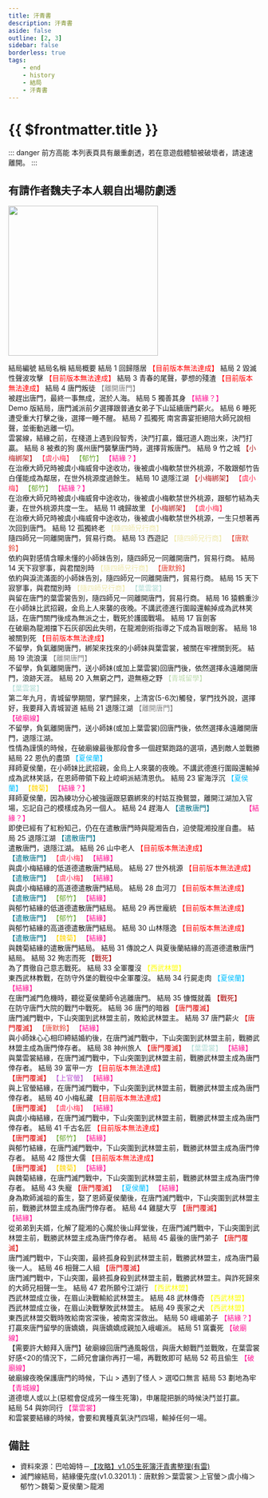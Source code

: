 ```yaml
---
title: 汗青書
description: 汗青書
aside: false
outline: [2, 3]
sidebar: false
borderless: true
tags:
    - end
    - history
    - 結局
    - 汗青書
---
```


# {{ $frontmatter.title }}

::: danger 前方高能
本列表頁具有嚴重劇透，若在意遊戲體驗被破壞者，請速速離開。
:::

## 有請作者魏夫子本人親自出場防劇透

<img height="300" width="300" src="/images/characters/girl_7/special.webp">

<BTable :stickyHeader=true searchMode="or"
:tags="[
{ text: '【唐默鈴】'},
{ text: '【葉雲裳】' },
{ text: '【虞小梅】' },
{ text: '【上官螢】'},
{ text: '【夏侯蘭】' },
{ text: '【郁竹】' },
{ text: '【魏菊】' },
{ text: '【龍湘】' },
{ text: '【結緣】' },
{ text: '【結緣？】' },
{ text: '【小梅綁架】' },
{ text: '【隨四師兄行商】' },
{ text: '【離開唐門】' },
{ text: '【戰死】' },
{ text: '【遣散唐門】' },
{ text: '【唐門覆滅】' },
{ text: '【西武林盟】' }
]">

<tr>
<td>  
 結局編號  
 </td>
<td :unsortable=true>
結局名稱  
 </td>
<td :unsortable=true>  
 結局概要
</td>
</tr>
<tr>
<td id="汗青書-No.1">
結局 1
</td>
<td style="color: #a83232;">
回歸隱居
</td>
<td>
<span style="color: red;">【目前版本無法達成】</span>
</td>
</tr>
<tr>
<td id="汗青書-No.2">
結局 2
</td>
<td style="color: #a83232;">
毀滅性聲波攻擊
</td>
<td>
<span style="color: red;">【目前版本無法達成】</span>
</td>
</tr>
<tr>
<td id="汗青書-No.3">
結局 3
</td>
<td style="color: #a83232;">
青春的尾聲，夢想的殘渣
</td>
<td>
<span style="color: red;">【目前版本無法達成】</span>
</td>
</tr>
<tr>
<td id="汗青書-No.4">
結局 4
</td>
<td style="color: #a83232;">
<EndIcon no="4">唐門叛徒</EndIcon>
</td>
<td>
<span style="color: Gray;">【離開唐門】</span><br>
被趕出唐門，最終一事無成，泯於人海。
</td>
</tr>
<tr>
<td id="汗青書-No.5">
結局 5
</td>
<td style="color: #a83232;">
<EndIcon no="5">獨善其身</EndIcon>
</td>
<td>
<span style="color: #FF1493;">【結緣？】</span><br>
Demo 版結局，唐門滅派前夕選擇跟普通女弟子下山延續唐門薪火。
</td>
</tr>
<tr>
<td id="汗青書-No.6">
結局 6
</td>
<td style="color: #a83232;">
<EndIcon no="6">睡死</EndIcon>
</td>
<td>
遭受重大打擊之後，選擇一睡不醒。
</td>
</tr>
<tr>
<td id="汗青書-No.7">
結局 7
</td>
<td style="color: #a83232;">
<EndIcon no="7">孤獨死</EndIcon>
</td>
<td>
南宮壽宴拒絕陪大師兄說相聲，並衝動逃離一切。<br>
雲裳線，結緣之前，在棧道上遇到段智秀，決鬥打贏，鐵冠道人跑出來，決鬥打贏。
</td>
</tr>
<tr>
<td id="汗青書-No.8">
結局 8
</td>
<td style="color: #a83232;">
<EndIcon no="8">被煮的狗</EndIcon>
</td>
<td>
廣州唐門襲擊唐門時，選擇背叛唐門。
</td>
</tr>
<tr>
<td id="汗青書-No.9">
結局 9
</td>
<td style="color: #a83232;">
<EndIcon no="9">竹之城</EndIcon>
</td>
<td>
<span style="color: #B22222;">【小梅綁架】</span>
<span style="color: #FF2D51;">【虞小梅】</span>
<span style="color: #70AA39;">【郁竹】</span>
<span style="color: #FF1493;">【結緣？】</span><br>
在治療大師兄時被虞小梅威脅中途收功，後被虞小梅軟禁世外桃源，不敢跟郁竹告白僅能成為鄰居，在世外桃源度過餘生。
</td>
</tr>
<tr>
<td id="汗青書-No.10">
結局 10
</td>
<td style="color: #a83232;">
<EndIcon no="10">退隱江湖</EndIcon>
</td>
<td>
<span style="color: #B22222;">【小梅綁架】</span>
<span style="color: #FF2D51;">【虞小梅】</span>
<span style="color: #70AA39;">【郁竹】</span>
<span style="color: #FF1493;">【結緣？】</span><br>
在治療大師兄時被虞小梅威脅中途收功，後被虞小梅軟禁世外桃源，跟郁竹結為夫妻，在世外桃源共度一生。
</td>
</tr>
<tr>
<td id="汗青書-No.11">
結局 11
</td>
<td style="color: #a83232;">
<EndIcon no="11">魂歸故里</EndIcon>
</td>
<td>
<span style="color: #B22222;">【小梅綁架】</span>
<span style="color: #FF2D51;">【虞小梅】</span><br>
在治療大師兄時被虞小梅威脅中途收功，後被虞小梅軟禁世外桃源，一生只想著再次回到唐門。
</td>
</tr>
<tr>
<td id="汗青書-No.12">
結局 12
</td>
<td style="color: #a83232;">
<EndIcon no="12">孤獨終老</EndIcon>
</td>
<td>
<span style="color: #EEE8AA;">【隨四師兄行商】</span><br>
隨四師兄一同離開唐門，貿易行商。
</td>
</tr>
<tr>
<td id="汗青書-No.13">
結局 13
</td>
<td style="color: #a83232;">
<EndIcon no="13">西遊記</EndIcon>
</td>
<td>
<span style="color: #EEE8AA;">【隨四師兄行商】</span>
<span style="color: #E34234;">【唐默鈴】</span><br>
依約與對感情含矇未懂的小師妹告別，隨四師兄一同離開唐門，貿易行商。
</td>
</tr>
<tr>
<td id="汗青書-No.14">
結局 14
</td>
<td style="color: #a83232;">
<EndIcon no="14">天下寂寥事，與君闊別時</EndIcon>
</td>
<td>
<span style="color: #EEE8AA;">【隨四師兄行商】</span>
<span style="color: #E34234;">【唐默鈴】</span><br>
依約與淚流滿面的小師妹告別，隨四師兄一同離開唐門，貿易行商。
</td>
</tr>
<tr>
<td id="汗青書-No.15">
結局 15
</td>
<td style="color: #a83232;">
<EndIcon no="15">天下寂寥事，與君闊別時</EndIcon>
</td>
<td>
<span style="color: #EEE8AA;">【隨四師兄行商】</span>
<span style="color: #B0DCD5;">【葉雲裳】</span><br>
與留在唐門的葉雲裳告別，隨四師兄一同離開唐門，貿易行商。
</td>
</tr>
<tr>
<td id="汗青書-No.16">
結局 16
</td>
<td style="color: #a83232;">
<EndIcon no="16">猿鶴重沙</EndIcon>
</td>
<td>
在小師妹比武招親，金烏上人來襲的夜晚。不講武德進行圍毆還輸掉成為武林笑話，在唐門關門後成為無派之士，戰死於護國戰場。
</td>
</tr>
<tr>
<td id="汗青書-No.17">
結局 17
</td>
<td style="color: #a83232;">
<EndIcon no="17">盲劍客</EndIcon>
</td>
<td>
<span style="color: White;">【龍湘】</span><br>
在破廟為龍湘擋下石灰卻因此失明，在龍湘劍術指導之下成為盲眼劍客。
</td>
</tr>
<tr>
<td id="汗青書-No.18">
結局 18
</td>
<td style="color: #a83232;">
被關到死
</td>
<td>
<span style="color: red;">【目前版本無法達成】</span><br>
不留學，負氣離開唐門，綁架來找來的小師妹與葉雲裳，被關在牢裡關到死。
</td>
</tr>
<tr>
<td id="汗青書-No.19">
結局 19
</td>
<td style="color: #a83232;">
<EndIcon no="19">流浪漢</EndIcon>
</td>
<td>
<span style="color: Gray;">【離開唐門】</span><br>
不留學，負氣離開唐門，送小師妹(或加上葉雲裳)回唐門後，依然選擇永遠離開唐門，浪跡天涯。
</td>
</tr>
<tr>
<td id="汗青書-No.20">
結局 20
</td>
<td style="color: #a83232;">
<EndIcon no="20">入無窮之門，遊無極之野</EndIcon>
</td>
<td>
<span style="color: #bfdcb0;">【青城留學】</span><br>
<span style="color: #B0DCD5;">【葉雲裳】</span><br>
第二年九月，青城留學期間，掌門歸來，上清宮(5-6次)觸發，掌門找外說，選擇 好，我要拜入青城習道
</td>
</tr>
<tr>
<td id="汗青書-No.21">
結局 21
</td>
<td style="color: #a83232;">
<EndIcon no="21">退隱江湖</EndIcon>
</td>
<td>
<span style="color: Gray;">【離開唐門】</span><br>
<span style="color: #FF1493;">【破廟線】</span><br>
不留學，負氣離開唐門，送小師妹(或加上葉雲裳)回唐門後，依然選擇永遠離開唐門，退隱江湖。<br>
性情為謹慎的時候，在破廟線最後那段會多一個趕緊跑路的選項，遇到敵人並戰勝
</td>
</tr>
<tr>
<td id="汗青書-No.22">
結局 22
</td>
<td style="color: #a83232;">
<EndIcon no="22">恩仇的盡頭</EndIcon>
</td>
<td>
<span style="color: #00BFFF;">【夏侯蘭】</span><br>
拜師夏侯蘭，在小師妹比武招親，金烏上人來襲的夜晚。不講武德進行圍毆還輸掉成為武林笑話，在恩師帶領下殺上崆峒派結清恩仇。
</td>
</tr>
<tr>
<td id="汗青書-No.23">
結局 23
</td>
<td style="color: #a83232;">
<EndIcon no="23">宦海浮沉</EndIcon>
</td>
<td>
<span style="color: #00BFFF;">【夏侯蘭】</span>
<span style="color: Gold;">【魏菊】</span>
<span style="color: #FF1493;">【結緣？】</span><br>
拜師夏侯蘭，因為練功分心被強逼跟惡霸綁來的村姑互換鴛盟，離開江湖加入官場，忘記自己的模樣成為另一個人。
</td>
</tr>
<tr>
<td id="汗青書-No.24">
結局 24
</td>
<td style="color: #a83232;">
<EndIcon no="24">趕海人</EndIcon>
</td>
<td>
<span style="color: #006F86;">【遣散唐門】</span>
<span style="color: White;">【龍湘】</span>
<span style="color: #FF1493;">【結緣？】</span><br>
即使已經有了紅粉知己，仍在在遣散唐門時與龍湘告白，迫使龍湘投崖自盡。
</td>
</tr>
<tr>
<td id="汗青書-No.25">
結局 25
</td>
<td style="color: #a83232;">
<EndIcon no="25">退隱江湖</EndIcon>
</td>
<td>
<span style="color: #006F86;">【遣散唐門】</span><br>
遣散唐門，退隱江湖。
</td>
</tr>
<tr>
<td id="汗青書-No.26">
結局 26
</td>
<td style="color: #a83232;">
山中老人
</td>
<td>
<span style="color: red;">【目前版本無法達成】</span><br>
<span style="color: #006F86;">【遣散唐門】</span>
<span style="color: #FF2D51;">【虞小梅】</span>
<span style="color: #FF1493;">【結緣】</span><br>
與虞小梅結緣的低道德遣散唐門結局。
</td>
</tr>
<tr>
<td id="汗青書-No.27">
結局 27
</td>
<td style="color: #a83232;">
世外桃源
</td>
<td>
<span style="color: red;">【目前版本無法達成】</span><br>
<span style="color: #006F86;">【遣散唐門】</span>
<span style="color: #FF2D51;">【虞小梅】</span>
<span style="color: #FF1493;">【結緣】</span><br>
與虞小梅結緣的高道德遣散唐門結局。
</td>
</tr>
<tr>
<td id="汗青書-No.28">
結局 28
</td>
<td style="color: #a83232;">
血河刀
</td>
<td>
<span style="color: red;">【目前版本無法達成】</span><br>
<span style="color: #006F86;">【遣散唐門】</span>
<span style="color: #70AA39;">【郁竹】</span>
<span style="color: #FF1493;">【結緣】</span><br>
與郁竹結緣的低道德遣散唐門結局。
</td>
</tr>
<tr>
<td id="汗青書-No.29">
結局 29
</td>
<td style="color: #a83232;">
再世龐統
</td>
<td>
<span style="color: red;">【目前版本無法達成】</span><br>
<span style="color: #006F86;">【遣散唐門】</span>
<span style="color: #70AA39;">【郁竹】</span>
<span style="color: #FF1493;">【結緣】</span><br>
與郁竹結緣的高道德遣散唐門結局。
</td>
</tr>
<tr>
<td id="汗青書-No.30">
結局 30
</td>
<td style="color: #a83232;">
山林隱逸
</td>
<td>
<span style="color: red;">【目前版本無法達成】</span><br>
<span style="color: #006F86;">【遣散唐門】</span>
<span style="color: Gold;">【魏菊】</span>
<span style="color: #FF1493;">【結緣】</span><br>
與魏菊結緣的遣散唐門結局。
</td>
</tr>
<tr>
<td id="汗青書-No.31">
結局 31
</td>
<td style="color: #a83232;">
<EndIcon no="31">傳說之人</EndIcon>
</td>
<td>
與夏後蘭結緣的高道德遣散唐門結局。
</td>
</tr>
<tr>
<td id="汗青書-No.32">
結局 32
</td>
<td style="color: #a83232;">  
 <EndIcon no="32">殉志而死</EndIcon>
</td>
<td>
<span style="color: #AA0000;">【戰死】</span><br>
為了貫徹自己意志戰死。
</td>
</tr>
<tr>
<td id="汗青書-No.33">
結局 33
</td>
<td style="color: #a83232;">
<EndIcon no="33">全軍覆沒</EndIcon>
</td>
<td>
<span style="color: Yellow;">【西武林盟】</span><br>
東西武林教戰，在防守外堡的戰役中全軍覆沒。
</td>
</tr>
<tr>
<td id="汗青書-No.34">
結局 34
</td>
<td style="color: #a83232;">
<EndIcon no="34">行屍走肉</EndIcon>
</td>
<td>
<span style="color: #00BFFF;">【夏侯蘭】</span>
<span style="color: #FF1493;">【結緣】</span><br>
在唐門滅門危機時，聽從夏侯蘭師令逃離唐門。
</td>
</tr>
<tr>
<td id="汗青書-No.35">
結局 35
</td>
<td style="color: #a83232;">
<EndIcon no="35">慷慨就義</EndIcon>
</td>
<td>
<span style="color: #AA0000;">【戰死】</span><br>
在防守唐門大院的戰鬥中戰死。
</td>
</tr>
<tr>
<td id="汗青書-No.36">
結局 36
</td>
<td style="color: #a83232;">
<EndIcon no="36">唐門的暗器</EndIcon>
</td>
<td>
<span style="color: #DC0000;">【唐門覆滅】</span><br>
唐門滅門戰中，下山突圍到武林盟主前，敗給武林盟主。
</td>
</tr>
<tr>
<td id="汗青書-No.37">
結局 37
</td>
<td style="color: #a83232;">
<EndIcon no="37">唐門薪火</EndIcon>
</td>
<td>
<span style="color: #DC0000;">【唐門覆滅】</span>
<span style="color: #E34234;">【唐默鈴】</span>
<span style="color: #FF1493;">【結緣】</span><br>
與小師妹心心相印締結婚約後，在唐門滅門戰中，下山突圍到武林盟主前，戰勝武林盟主成為唐門倖存者。
</td>
</tr>
<tr>
<td id="汗青書-No.38">
結局 38
</td>
<td style="color: #a83232;">
<EndIcon no="38">神州旅人</EndIcon>
</td>
<td>
<span style="color: #DC0000;">【唐門覆滅】</span>
<span style="color: #B0DCD5;">【葉雲裳】</span>
<span style="color: #FF1493;">【結緣】</span><br>
與葉雲裳結緣，在唐門滅門戰中，下山突圍到武林盟主前，戰勝武林盟主成為唐門倖存者。
</td>
</tr>
<tr>
<td id="汗青書-No.39">
結局 39
</td>
<td style="color: #a83232;">
富甲一方
</td>
<td>
<span style="color: red;">【目前版本無法達成】</span><br>
<span style="color: #DC0000;">【唐門覆滅】</span>
<span style="color: MediumOrchid;">【上官螢】</span>
<span style="color: #FF1493;">【結緣】</span><br>
與上官螢結緣，在唐門滅門戰中，下山突圍到武林盟主前，戰勝武林盟主成為唐門倖存者。
</td>
</tr>
<tr>
<td id="汗青書-No.40">
結局 40
</td>
<td style="color: #a83232;">
小梅私藏
</td>
<td>
<span style="color: red;">【目前版本無法達成】</span><br>
<span style="color: #DC0000;">【唐門覆滅】</span>
<span style="color: #FF2D51;">【虞小梅】</span>
<span style="color: #FF1493;">【結緣】</span><br>
與虞小梅結緣，在唐門滅門戰中，下山突圍到武林盟主前，戰勝武林盟主成為唐門倖存者。
</td>
</tr>
<tr>
<td id="汗青書-No.41">
結局 41
</td>
<td style="color: #a83232;">
千古名匠
</td>
<td>
<span style="color: red;">【目前版本無法達成】</span><br>
<span style="color: #DC0000;">【唐門覆滅】</span>
<span style="color: #70AA39;">【郁竹】</span>
<span style="color: #FF1493;">【結緣】</span><br>
與郁竹結緣，在唐門滅門戰中，下山突圍到武林盟主前，戰勝武林盟主成為唐門倖存者。
</td>
</tr>
<tr>
<td id="汗青書-No.42">
結局 42
</td>
<td style="color: #a83232;">
隱世大儒
</td>
<td>
<span style="color: red;">【目前版本無法達成】</span><br>
<span style="color: #DC0000;">【唐門覆滅】</span>
<span style="color: Gold;">【魏菊】</span>
<span style="color: #FF1493;">【結緣】</span><br>
與魏菊結緣，在唐門滅門戰中，下山突圍到武林盟主前，戰勝武林盟主成為唐門倖存者。
</td>
</tr>
<tr>
<td id="汗青書-No.43">
結局 43
</td>
<td style="color: #a83232;">
<EndIcon no="43">失寵</EndIcon>
</td>
<td>
<span style="color: #DC0000;">【唐門覆滅】</span>
<span style="color: #00BFFF;">【夏侯蘭】</span>
<span style="color: #FF1493;">【結緣】</span><br>
身為欺師滅祖的畜生，娶了恩師夏侯蘭後，在唐門滅門戰中，下山突圍到武林盟主前，戰勝武林盟主成為唐門倖存者。
</td>
</tr>
<tr>
<td id="汗青書-No.44">
結局 44
</td>
<td style="color: #a83232;">
<EndIcon no="44">雞腿大亨</EndIcon>
</td>
<td>
<span style="color: #DC0000;">【唐門覆滅】</span>
<span style="color: White;">【龍湘】</span>
<span style="color: #FF1493;">【結緣】</span><br>
從弟弟到夫婿，化解了龍湘的心魔於後山拜堂後，在唐門滅門戰中，下山突圍到武林盟主前，戰勝武林盟主成為唐門倖存者。
</td>
</tr>
<tr>
<td id="汗青書-No.45">
結局 45
</td>
<td style="color: #a83232;">
<EndIcon no="45">最後的唐門弟子</EndIcon>
</td>
<td>
<span style="color: #DC0000;">【唐門覆滅】</span><br>
唐門滅門戰中，下山突圍，最終孤身殺到武林盟主前，戰勝武林盟主，成為唐門最後一人。
</td>
</tr>
<tr>
<td id="汗青書-No.46">
結局 46
</td>
<td style="color: #a83232;">
<EndIcon no="46">相聲二人組</EndIcon>
</td>
<td>
<span style="color: #DC0000;">【唐門覆滅】</span><br>
唐門滅門戰中，下山突圍，最終孤身殺到武林盟主前，戰勝武林盟主。與詐死歸來的大師兄相聲一生。
</td>
</tr>
<tr>
<td id="汗青書-No.47">
結局 47
</td>
<td style="color: #a83232;">
<EndIcon no="47">君所願兮江湖行</EndIcon>
</td>
<td>
<span style="color: Yellow;">【西武林盟】</span><br>
西武林盟成立後，在眉山決戰輸給武林盟主。
</td>
</tr>
<tr>
<td id="汗青書-No.48">
結局 48
</td>
<td style="color: #a83232;">
<EndIcon no="48">武林傳奇</EndIcon>
</td>
<td>
<span style="color: Yellow;">【西武林盟】</span><br>
西武林盟成立後，在眉山決戰擊敗武林盟主。
</td>
</tr>
<tr>
<td id="汗青書-No.49">
結局 49
</td>
<td style="color: #a83232;">
<EndIcon no="49">喪家之犬</EndIcon>
</td>
<td>
<span style="color: Yellow;">【西武林盟】</span><br>
東西武林盟交戰時敗給南宮深後，被南宮深救出。
</td>
</tr>
<tr>
<td id="汗青書-No.50">
結局 50
</td>
<td style="color: #a83232;">
<EndIcon no="50">峨嵋弟子</EndIcon>
</td>
<td>
<span style="color: #FF1493;">【結緣？】</span><br>
打贏來唐門留學的唐嬌嬌，與唐嬌嬌成親加入峨嵋派。
</td>
</tr>
<tr>
<td id="汗青書-No.51">
結局 51
</td>
<td>
<EndIcon no="51">窩囊死</EndIcon>
</td>
<td>
<span style="color: #FF1493;">【破廟線】</span><br>
【需要許大鯨拜入唐門】破廟線回唐門通風報信，與唐大鯨戰鬥並戰敗，在葉雲裳好感<20的情況下，二師兄會讓你再打一場，再戰敗即可
</td>
</tr>
<tr>
<td id="汗青書-No.52">
結局 52
</td>
<td>
<EndIcon no="52">苟且偷生</EndIcon>
</td>
<td>
<span style="color: #FF1493;">【破廟線】</span><br>
破廟線夜晚保護唐門的時候，下山 > 遇到了怪人 > 選啞口無言
</td>
</tr>
<tr>
<td id="汗青書-No.53">
結局 53
</td>
<td>
<EndIcon no="53">劃地為牢</EndIcon>
</td>
<td>
<span style="color: #FF1493;">【青城線】</span><br>
道德壞人或以上(惡棍會促成另一條生死簿)，申屠龍把脈的時候決鬥並打贏。<br>
</td>
</tr>
<tr>
<td id="汗青書-No.54">
結局 54
</td>
<td>
<EndIcon no="54">與妳同行</EndIcon>
</td>
<td>
<span style="color: #FF1493;">【葉雲裳】</span><br>
和雲裳要結緣的時候，會要和異種真氣決鬥四場，輸掉任何一場。
</td>
</tr>
</BTable>

## 備註

- 資料來源：巴哈姆特－[【攻略】v1.05生死簿汗青書整理(有雷)](https://forum.gamer.com.tw/C.php?bsn=73317&snA=3647&tnum=3&subbsn=3)
- 滅門線結局，結緣優先度(v1.0.3201.1)：<Girl0Icon>唐默鈴</Girl0Icon>＞<Girl2Icon>葉雲裳</Girl2Icon>＞<Girl4Icon>上官螢</Girl4Icon>＞<Girl3Icon>虞小梅</Girl3Icon>＞<Girl6Icon>郁竹</Girl6Icon>＞<Girl7Icon>魏菊</Girl7Icon>＞<Girl5Icon>夏侯蘭</Girl5Icon>＞<Girl8Icon>龍湘</Girl8Icon>

